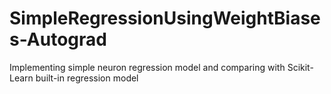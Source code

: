 # SimpleRegressionUsingWeightBiases-Autograd
Implementing simple neuron regression model and comparing with Scikit-Learn built-in regression model 
